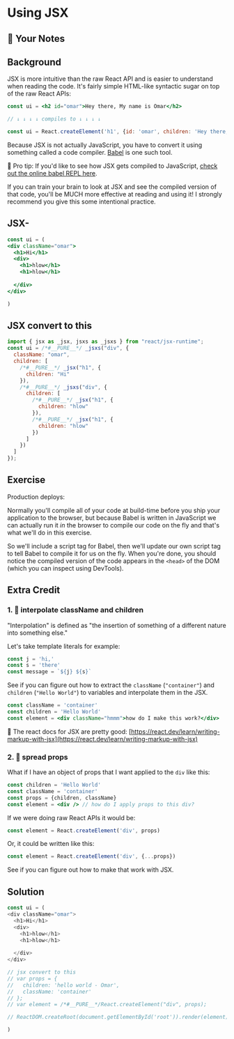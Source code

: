 # Using JSX

## 📝 Your Notes

<!-- Elaborate on your learnings here in `src/exercise/03.md` -->

## Background

JSX is more intuitive than the raw React API and is easier to understand when
reading the code. It's fairly simple HTML-like syntactic sugar on top of the raw
React APIs:

```jsx
const ui = <h2 id="omar">Hey there, My name is Omar</h2>

// ↓ ↓ ↓ ↓ compiles to ↓ ↓ ↓ ↓

const ui = React.createElement('h1', {id: 'omar', children: 'Hey there, My name is Omar'})
```

Because JSX is not actually JavaScript, you have to convert it using something
called a code compiler. [Babel](https://babeljs.io) is one such tool.

🦉 Pro tip: If you'd like to see how JSX gets compiled to JavaScript,
[check out the online babel REPL here](https://babeljs.io/repl#?builtIns=App&code_lz=MYewdgzgLgBArgSxgXhgHgCYIG4D40QAOAhmLgBICmANtSGgPRGm7rNkDqIATtRo-3wMseAFBA&presets=react&prettier=true).

If you can train your brain to look at JSX and see the compiled version of that
code, you'll be MUCH more effective at reading and using it! I strongly
recommend you give this some intentional practice.

## JSX-

```jsx
const ui = (
<div className="omar">
  <h1>Hi</h1>
  <div>
    <h1>hlow</h1>
    <h1>hlow</h1>
    
  </div>
</div>

)
```

## JSX convert to this

```jsx
import { jsx as _jsx, jsxs as _jsxs } from "react/jsx-runtime";
const ui = /*#__PURE__*/ _jsxs("div", {
  className: "omar",
  children: [
    /*#__PURE__*/ _jsx("h1", {
      children: "Hi"
    }),
    /*#__PURE__*/ _jsxs("div", {
      children: [
        /*#__PURE__*/ _jsx("h1", {
          children: "hlow"
        }),
        /*#__PURE__*/ _jsx("h1", {
          children: "hlow"
        })
      ]
    })
  ]
});
```

## Exercise

Production deploys:

Normally you'll compile all of your code at build-time before you ship your
application to the browser, but because Babel is written in JavaScript we can
actually run it _in_ the browser to compile our code on the fly and that's what
we'll do in this exercise.

So we'll include a script tag for Babel, then we'll update our own script tag to
tell Babel to compile it for us on the fly. When you're done, you should notice
the compiled version of the code appears in the `<head>` of the DOM (which you
can inspect using DevTools).

## Extra Credit

### 1. 💯 interpolate className and children

"Interpolation" is defined as "the insertion of something of a different nature
into something else."

Let's take template literals for example:

```javascript
const j = 'hi,'
const s = 'there'
const message = `${j} ${s}`
```

See if you can figure out how to extract the `className` (`"container"`) and
`children` (`"Hello World"`) to variables and interpolate them in the JSX.

```jsx
const className = 'container'
const children = 'Hello World'
const element = <div className="hmmm">how do I make this work?</div>
```

📜 The react docs for JSX are pretty good:
[https://react.dev/learn/writing-markup-with-jsx](https://react.dev/learn/writing-markup-with-jsx)

### 2. 💯 spread props

What if I have an object of props that I want applied to the `div` like this:

```jsx
const children = 'Hello World'
const className = 'container'
const props = {children, className}
const element = <div /> // how do I apply props to this div?
```

If we were doing raw React APIs it would be:

```jsx
const element = React.createElement('div', props)
```

Or, it could be written like this:

```jsx
const element = React.createElement('div', {...props})
```

See if you can figure out how to make that work with JSX.

## Solution

```js
const ui = (
<div className="omar">
  <h1>Hi</h1>
  <div>
    <h1>hlow</h1>
    <h1>hlow</h1>
    
  </div>
</div>

// jsx convert to this
// var props = {
//   children: 'hello world - Omar',
//   className: 'container'
// };
// var element = /*#__PURE__*/React.createElement("div", props); 

// ReactDOM.createRoot(document.getElementById('root')).render(element);

)
```

